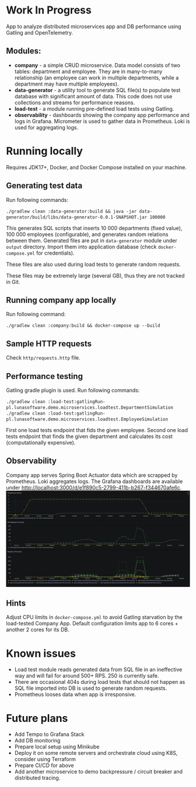 # Work In Progress
App to analyze distributed microservices app and DB performance using Gatling and OpenTelemetry.

## Modules:
* **company** - a simple CRUD microservice. Data model consists of two tables: department and employee. They are in many-to-many relationship (an employee can work in multiple departments, while a department may have multiple employees).
* **data-generator** - a utility tool to generate SQL file(s) to populate test database with significant amount of data. This code does not use collections and streams for performance reasons.
* **load-test** - a module running pre-defined load tests using Gatling.
* **observability** - dashboards showing the company app performance and logs in Grafana. Micrometer is used to gather data in Prometheus. Loki is used for aggregating logs.

# Running locally
Requires JDK17+, Docker, and Docker Compose installed on your machine.

## Generating test data
Run following commands:
```shell
./gradlew clean :data-generator:build && java -jar data-generator/build/libs/data-generator-0.0.1-SNAPSHOT.jar 100000
```
This generates SQL scripts that inserts 10 000 departments (fixed value), 100 000 employees (configurable), and generates random relations between them. Generated files are put in `data-generator` module under `output` directory. Import them into application database (check `docker-compose.yml` for credentials).

These files are also used during load tests to generate random requests.

These files may be extremely large (several GB), thus they are not tracked in Git.

## Running company app locally
Run following command:
```shell
./gradlew clean :company:build && docker-compose up --build
```

## Sample HTTP requests
Check `http/requests.http` file.

## Performance testing
Gatling gradle plugin is used. Run following commands:
```shell
./gradlew clean :load-test:gatlingRun-pl.lunasoftware.demo.microservices.loadtest.DepartmentSimulation
./gradlew clean :load-test:gatlingRun-pl.lunasoftware.demo.microservices.loadtest.EmployeeSimulation
```
First one load tests endpoint that fids the given employee. Second one load tests endpoint that finds the given department and calculates its cost (computationally expensive).

## Observability
Company app serves Spring Boot Actuator data which are scrapped by Prometheus. Loki aggregates logs. The Grafana dashboards are available under [http://localhost:3000/d/e1f890c5-2799-411b-b267-f344670afe6c](http://localhost:3000/d/e1f890c5-2799-411b-b267-f344670afe6c).
![](./readme-assets/img/grafana.png)

## Hints
Adjust CPU limits in `docker-compose.yml` to avoid Gatling starvation by the load-tested Company App. Default configuration limits app to 6 cores + another 2 cores for its DB.

# Known issues
* Load test module reads generated data from SQL file in an ineffective way and will fail for around 500+ RPS. 250 is currently safe.
* There are occasional 404s during load tests that should not happen as SQL file imported into DB is used to generate random requests.
* Prometheus looses data when app is irresponsive.

# Future plans
* Add Tempo to Grafana Stack
* Add DB monitoring
* Prepare local setup using Minikube
* Deploy it on some remote servers and orchestrate cloud using K8S, consider using Terraform
* Prepare CI/CD for above
* Add another microservice to demo backpressure / circuit breaker and distributed tracing.

